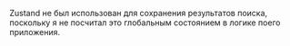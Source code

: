 Zustand не был использован для сохранения результатов поиска, поскольку я не посчитал это глобальным состоянием в логике поего приложения.

